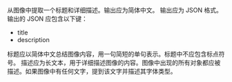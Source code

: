 从图像中提取一个标题和详细描述。输出应为简体中文。
输出应为 JSON 格式。输出的 JSON 应包含以下键：

- title
- description

标题应以简体中文总结图像内容，用一句简短的单句表示。标题中不应包含标点符号。
描述应为长文本，用于详细描述图像的内容。图像中出现的所有对象都应被描述。如果图像中有任何文字，提到该文字并描述其字体类型。
